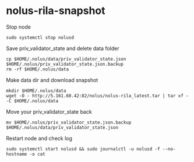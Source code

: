 # nolus-rila-snapshot


Stop node
```
sudo systemctl stop nolusd
```
Save priv_validator_state and delete data folder

```
cp $HOME/.nolus/data/priv_validator_state.json $HOME/.nolus/priv_validator_state.json.backup
rm -rf $HOME/.nolus/data
```
Make data dir and download snapshot
```
mkdir $HOME/.nolus/data
wget -O - http://5.161.60.42:82/nolus/nolus-rila_latest.tar | tar xf - -C $HOME/.nolus/data
```
Move your priv_validator_state back
```
mv $HOME/.nolus/priv_validator_state.json.backup $HOME/.nolus/data/priv_validator_state.json

```
Restart node and check log
```
sudo systemctl start nolusd && sudo journalctl -u nolusd -f --no-hostname -o cat
```


